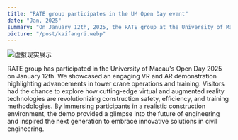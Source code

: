 ```yaml
---
title: "RATE group participates in the UM Open Day event"
date: "Jan, 2025"
summary: "On January 12th, 2025, the RATE group at the University of Macau's Open Day demonstrated VR and AR in tower crane operations, highlighting how these technologies revolutionize construction aspects and inspire the next - gen in civil engineering."
picture: "/post/kaifangri.webp"
---
```



![虚拟现实展示](/post/kaifangri.webp)

RATE group has participated in the University of Macau's Open Day 2025 on January 12th. We showcased an engaging VR and AR demonstration highlighting advancements in tower crane operations and training. Visitors had the chance to explore how cutting-edge virtual and augmented reality technologies are revolutionizing construction safety, efficiency, and training methodologies. By immersing participants in a realistic construction environment, the demo provided a glimpse into the future of engineering and inspired the next generation to embrace innovative solutions in civil engineering. 
